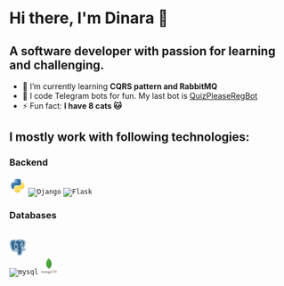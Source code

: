 # Hi there, I'm Dinara 👋

## A software developer with passion for learning and challenging.

- 🌱 I’m currently learning **CQRS pattern and RabbitMQ**
- 🤖 I code Telegram bots for fun. My last bot is <a href="https://t.me/QuizPleaseRegBot">QuizPleaseRegBot</a>
- ⚡ Fun fact: **I have 8 cats 🐱**

## I mostly work with following technologies:

### Backend

<code><img src="https://raw.githubusercontent.com/devicons/devicon/master/icons/python/python-original.svg" alt="Python" width="30" height="30"/></code>
<code><img src="https://www.djangoproject.com/m/img/logos/django-logo-positive.svg" alt="Django" width="30" height="30"/></code>
<code><img src="https://www.vectorlogo.zone/logos/pocoo_flask/pocoo_flask-icon.svg" alt="Flask" width="30" height="30"/></code>

### Databases

<code> <img src="https://raw.githubusercontent.com/devicons/devicon/master/icons/postgresql/postgresql-plain.svg" alt="postgresql" width="30" height="30"/></code>
<code> <img src="https://www.mysql.com/common/logos/logo-mysql-170x115.png" alt="mysql" height="30"/></code>
<code><img src="https://raw.githubusercontent.com/devicons/devicon/master/icons/mongodb/mongodb-original-wordmark.svg" alt="mongodb" width="30" height="30"/></code>

<!--
**oftomorrow/oftomorrow** is a ✨ _special_ ✨ repository because its `README.md` (this file) appears on your GitHub profile.

Here are some ideas to get you started:

- 🔭 I’m currently working on ...
- 👯 I’m looking to collaborate on ...
- 🤔 I’m looking for help with ...
- 💬 Ask me about ...
- 📫 How to reach me: 
- 😄 Pronouns: ...
-->
